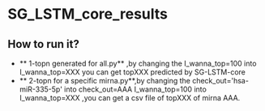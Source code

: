 # SG_LSTM_core_results
## How to run it? 
 - ** 1-topn generated for all.py** ,by changing the I_wanna_top=100 into I_wanna_top=XXX you can get topXXX predicted by SG-LSTM-core
 - ** 2-topn  for a specific mirna.py**,by changing the check_out='hsa-miR-335-5p' into check_out=AAA  I_wanna_top=100 into I_wanna_top=XXX
 ,you can get a csv file of topXXX of mirna AAA.
 
